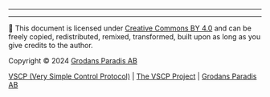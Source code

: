 ---

<hr>

&#129302; This document is licensed under [Creative Commons BY 4.0](https://creativecommons.org/licenses/by/4.0/) and can be freely copied, redistributed, remixed, transformed, built upon as long as you give credits to the author.

Copyright &copy; 2024 [Grodans Paradis AB](https://www.grodansparadis.com)
  
[VSCP (Very Simple Control Protocol)](https://www.vscp.org) | [The VSCP Project](https://github.com/grodansparadis/vscp) | [Grodans Paradis AB](https://www.grodansparadis.com/)